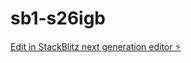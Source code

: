 # sb1-s26igb

[Edit in StackBlitz next generation editor ⚡️](https://stackblitz.com/~/github.com/jcordoba/sb1-s26igb)